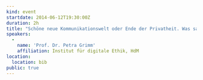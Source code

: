 ```yaml
---
kind: event
startdate: 2014-06-12T19:30:00Z
duration: 2h
title: "Schöne neue Kommunikationswelt oder Ende der Privatheit. Was sagt die Digitale Ethik?"
speakers:
  -
    name: 'Prof. Dr. Petra Grimm'
    affiliation: Institut für digitale Ethik, HdM
location:
  location: bib
public: true
---
```


